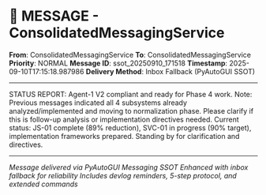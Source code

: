 # 📨 MESSAGE - ConsolidatedMessagingService

**From**: ConsolidatedMessagingService
**To**: ConsolidatedMessagingService
**Priority**: NORMAL
**Message ID**: ssot_20250910_171518
**Timestamp**: 2025-09-10T17:15:18.987986
**Delivery Method**: Inbox Fallback (PyAutoGUI SSOT)

---

STATUS REPORT: Agent-1 V2 compliant and ready for Phase 4 work. Note: Previous messages indicated all 4 subsystems already analyzed/implemented and moving to normalization phase. Please clarify if this is follow-up analysis or implementation directives needed. Current status: JS-01 complete (89% reduction), SVC-01 in progress (90% target), implementation frameworks prepared. Standing by for clarification and directives.

---

*Message delivered via PyAutoGUI Messaging SSOT*
*Enhanced with inbox fallback for reliability*
*Includes devlog reminders, 5-step protocol, and extended commands*

